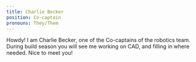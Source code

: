 ```yaml
---
title: Charlie Becker
position: Co-captain
pronouns: They/Them
---
```

Howdy! I am Charlie Becker, one of the Co-captains of the robotics team. During build season you will see me working on CAD, and filling in where needed. Nice to meet you!
